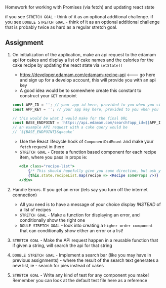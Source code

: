 Homework for working with Promises (via fetch) and updating react state

if you see `STRETCH GOAL` - think of it as an optional additional challenge.
if you see `DOUBLE STRETCH GOAL` - think of it as an optional additional challenge that is probably twice as hard as a regular stretch goal.

## Assignment
1. On initialization of the application, make an api request to the edamam api for cakes and display a list of cake names and the calories for the cake recipe by updating the react state via `setState()`
    - https://developer.edamam.com/edamam-recipe-api <--- go here and sign up for a develop account, this will provide you with an api key
    - A good idea would be to somewhere create this constant to construct your `GET` endpoint
    ```js 
    const APP_ID = ''; // your app id here, provided to you when you sign up
    const APP_KEY = ''; // your app key here, provided to you when you sign up
    
    // this would be what I would make for the final URL
    const BASE_ENDPOINT = `https://api.edamam.com/search?app_id=${APP_ID}&app_key=${APP_KEY}`;
    // an example API request with a cake query would be
    // `${BASE_ENDPOINT}&q=cake`
    ```
    - Use the React lifecycle hook of `ComponentDidMount` and make your `fetch` request in there
    - `STRETCH GOAL` - Create a function based component for each recipe item, where you pass in props ie:
    ```jsx
       <div class="recipe-list">
           {/* This should hopefully give you some direction, but ask your TAs for help if you're stuck! */}
           {this.state.recipeList.map(recipe => <Recipe someProps />)}
       </div>
    ```

2. Handle Errors. If you get an error (lets say you turn off the internet connection)
    - All you need is to have a message of your choice display *INSTEAD* of a list of recipes
    - `STRETCH GOAL` - Make a function for displaying an error, and conditionally show the right one
    - `DOULE STRETCH GOAL` - look into creating a `higher order component` that can conditionally show either an error or a list!

3. `STRETCH GOAL` - Make the API request happen in a reusable function that if given a string, will search the api for that string
4. `DOUBLE STRETCH GOAL` - Implement a search bar (like you may have in previous assignments) - where the result of the search text generates a new list, ie - search for pies instead of cakes
5. `STRETCH GOAL` - Write any kind of test for any component you make! Remember you can look at the default test file here as a reference